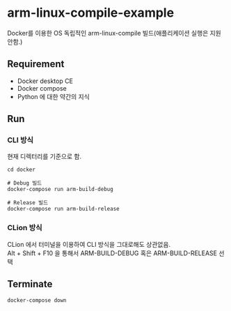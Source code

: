 # arm-linux-compile-example
Docker를 이용한 OS 독립적인 arm-linux-compile 빌드(애플리케이션 실행은 지원 안함.)

## Requirement
* Docker desktop CE
* Docker compose
* Python 에 대한 약간의 지식

## Run
### CLI 방식
현재 디렉터리를 기준으로 함.
```shell script
cd docker

# Debug 빌드
docker-compose run arm-build-debug

# Release 빌드
docker-compose run arm-build-release
```

### CLion 방식
CLion 에서 터미널을 이용하여 CLI 방식을 그대로해도 상관없음.   
Alt + Shift + F10 을 통해서 ARM-BUILD-DEBUG 혹은 ARM-BUILD-RELEASE 선택

## Terminate
```shell script
docker-compose down
```
